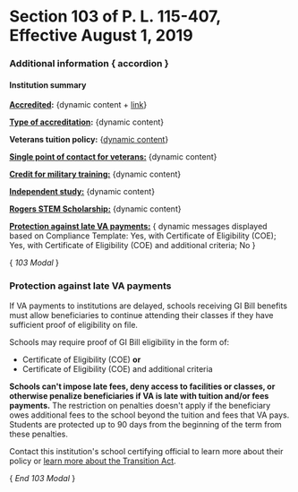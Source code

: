 # Section 103 of P. L. 115-407, Effective August 1, 2019

### Additional information { accordion }

#### Institution summary

**[Accredited]():** {dynamic content + [link]()} 

**[Type of accreditation]():** {dynamic content} 

**Veterans tuition policy:** {[dynamic content]()} 

**[Single point of contact for veterans:]()** {dynamic content} 

**[Credit for military training:]()** {dynamic content} 

**[Independent study:]()** {dynamic content} 

**[Rogers STEM Scholarship:]()** {dynamic content} 

**[Protection against late VA payments:]()** { dynamic messages displayed based on Compliance Template:  Yes, with Certificate of Eligibility (COE); Yes, with Certificate of Eligibility (COE) and additional criteria; No } 

{ *103 Modal* } 

### Protection against late VA payments

If VA payments to institutions are delayed, schools receiving GI Bill benefits must allow beneficiaries to continue attending their classes if they have sufficient proof of eligibility on file.  

Schools may require proof of GI Bill eligibility in the form of:  

* Certificate of Eligibility (COE) **or**
* Certificate of Eligibility (COE) and additional criteria  

**Schools can't impose late fees, deny access to facilities or classes, or otherwise penalize beneficiaries if VA is late with tuition and/or fees payments.** The restriction on penalties doesn't apply if the beneficiary owes additional fees to the school beyond the tuition and fees that VA pays. Students are protected up to 90 days from the beginning of the term from these penalties.  

Contact this institution's school certifying official to learn more about their policy or [learn more about the Transition Act](https://benefits.va.gov/gibill/fgib/transition_act.asp).

{ *End 103 Modal* } 

 
